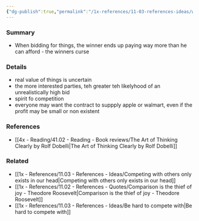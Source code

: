 ```yaml
---
{"dg-publish":true,"permalink":"/1x-references/11-03-references-ideas/winners-curse/","dgHomeLink":true,"dgPassFrontmatter":false,"dgShowBacklinks":true,"dgShowLocalGraph":false,"dgShowInlineTitle":true}
---
```



### Summary
-  When bidding for things, the winner ends up paying way more than he can afford - the winners curse

### Details
- real value of things is uncertain
- the more interested parties, teh greater teh likelyhood of an unrealistically high bid
- spirit fo competition
- everyone may want the contract to suppply apple or walmart, even if the profit may be small or non existent

### References
- [[4x - Reading/41.02 - Reading - Book reviews/The Art of Thinking Clearly by Rolf Dobelli|The Art of Thinking Clearly by Rolf Dobelli]]

### Related
- [[1x - References/11.03 - References - Ideas/Competing with others only exists in our head|Competing with others only exists in our head]]
- [[1x - References/11.02 - References - Quotes/Comparison is the thief of joy - Theodore Roosevelt|Comparison is the thief of joy - Theodore Roosevelt]]
- [[1x - References/11.03 - References - Ideas/Be hard to compete with|Be hard to compete with]]